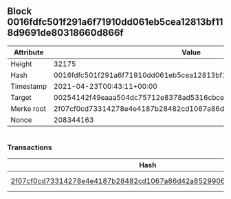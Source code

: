 ## Block 0016fdfc501f291a6f71910dd061eb5cea12813bf118d9691de80318660d866f

Attribute | Value
--- | ---
Height | 32175
Hash | 0016fdfc501f291a6f71910dd061eb5cea12813bf118d9691de80318660d866f
Timestamp | 2021-04-23T00:43:11+00:00
Target | 00254142f49eaaa504dc75712e8378ad5316cbcead634704b3734b6271167cc4
Merke root | 2f07cf0cd73314278e4e4187b28482cd1067a86d42a8529906f0906d58c12936
Nonce | 208344163

```

```

### Transactions

Hash | Amount
--- | ---
[2f07cf0cd73314278e4e4187b28482cd1067a86d42a8529906f0906d58c12936](2f07cf0cd73314278e4e4187b28482cd1067a86d42a8529906f0906d58c12936.md) | 10.00000000 SKEPTI 
